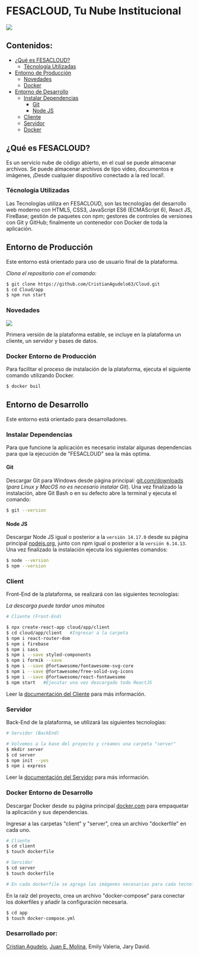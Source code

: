 # FESACLOUD, Tu Nube Institucional

![](https://img.shields.io/badge/%C3%9Altima%20Versi%C3%B3n%20-1.0-gre)

## Contenidos:

- [¿Qué es FESACLOUD?](#FESACLOUD)
  - [Técnología Utilizadas](#Tecnologia)
- [Entorno de Producción](#EntornoDeProduccion)
  - [Novedades](#Novedades)
  - [Docker](#DockerEntornoDeProduccion)
- [Entorno de Desarrollo](#EntornoDeDesarrollo)
  - [Instalar Dependencias](#InstalarDependencias)
    - [Git](#Git)
    - [Node JS](#NodeJS)
  - [Cliente](#Cliente)
  - [Servidor](#Servidor)
  - [Docker](#DockerEntornoDeDesarrollo)

## ¿Qué es FESACLOUD? <a name="FESACLOUD"></a>

Es un servicio nube de código abierto, en el cual se puede almacenar archivos. Se puede almacenar archivos de tipo video, documentos e imágenes, ¡Desde cualquier dispositivo conectado a la red local!.

### Técnología Utilizadas <a name="Tecnologia"></a>

Las Tecnologías utiliza en FESACLOUD, son las tecnologías del desarrollo web moderno con HTML5, CSS3, JavaScript ES6 (ECMAScript 6), React JS, FireBase; gestión de paquetes con npm; gestores de controles de versiones con Git y GitHub; finalmente un contenedor con Docker de toda la aplicación.

## Entorno de Producción <a name="EntornoDeProduccion"></a>
Este entorno está orientado para uso de usuario final de la plataforma.

_Clona el repositorio con el comando:_

```sh
$ git clone https://github.com/CristianAgudelo63/Cloud.git
$ cd Cloud/app
$ npm run start
```

### Novedades <a name="Novedades"></a>

![](https://img.shields.io/badge/versi%C3%B3n-1.0-orange)

Primera versión de la plataforma estable, se incluye en la plataforma un cliente, un servidor y bases de datos.

### Docker Entorno de Producción <a name="DockerEntornoDeProduccion"></a>

Para facilitar el proceso de instalación de la plataforma, ejecuta el siguiente comando utilizando Docker.

```sh
$ docker buil
```

## Entorno de Desarrollo <a name="EntornoDeDesarrollo"></a>
Este entorno está orientado para desarrolladores.

### Instalar Dependencias <a name="InstalarDependencias"></a>

Para que funcione la aplicación es necesario instalar algunas dependencias para que la ejecución de "FESACLOUD" sea la más optima.

#### Git <a name="Git"></a>

Descargar Git para Windows desde página principal: [git.com/downloads](https://git-scm.com/downloads) (_para Linux y MacOS no es necesario instalar Git_). Una vez finalizado la instalación, abre Git Bash o en su defecto abre la terminal y ejecuta el comando:

```sh
$ git --version
```

#### Node JS <a name="NodeJS"></a>

Descargar Node JS igual o posterior a la `versión 14.17.0` desde su página principal [nodejs.org](https://nodejs.org/en/download/), junto con npm igual o posterior a la `versión 6.14.13`. Una vez finalizado la instalación ejecuta los siguientes comandos:

```sh
$ node --version
$ npm --version
```
### Client <a name="Cliente"></a>
Front-End de la plataforma, se realizará con las siguientes tecnologías:

_La descarga puede tardar unos minutos_

```sh
# Cliente (Front-End)

$ npx create-react-app cloud/app/client
$ cd cloud/app/client   #Ingresar a la carpeta
$ npm i react-router-dom
$ npm i firebase
$ npm i sass
$ npm i --save styled-components
$ npm i formik --save
$ npm i --save @fortawesome/fontawesome-svg-core
$ npm i --save @fortawesome/free-solid-svg-icons
$ npm i --save @fortawesome/react-fontawesome
$ npm start   #Ejecutar una vez descargado todo ReactJS
```
Leer la <a href="client/README.md">documentación del Cliente</a> para más información.

### Servidor <a name="Servidor"></a>
Back-End de la plataforma, se utilizará las siguientes tecnologías:

```sh
# Servidor (BackEnd)

# Volvemos a la base del proyecto y creamos una carpeta "server"
$ mkdir server
$ cd server
$ npm init --yes
$ npm i express
```
Leer la <a href="server/README.md">documentación del Servidor</a> para más información.

### Docker Entorno de Desarrollo <a name="DockerEntornoDeDesarrollo"></a>

Descargar Docker desde su página principal [docker.com](https://www.docker.com/get-started) para empaquetar la aplicación y sus dependencias.

Ingresar a las carpetas "client" y "server", crea un archivo "dockerfile" en cada uno.

```sh
# Cliente
$ cd client
$ touch dockerfile

# Servidor
$ cd server
$ touch dockerfile

# En cada dockerfile se agrega las imágenes necesarias para cada tecnología utilizada.
```
En la raíz del proyecto, crea un archivo "docker-compose" para conectar los dokerfiles y añadir la configuración necesaria.

```sh
$ cd app
$ touch docker-compose.yml
```

### Desarrollado por:

[Cristian Agudelo](https://github.com/CristianAgudelo63), [Juan E. Molina](https://github.com/TheJm10), Emily Valeria, Jary David.